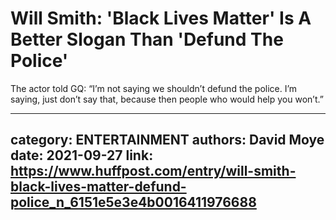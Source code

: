 # Will Smith: 'Black Lives Matter' Is A Better Slogan Than 'Defund The Police'

The actor told GQ: “I’m not saying we shouldn’t defund the police. I’m saying, just don’t say that, because then people who would help you won’t.”

---
category: ENTERTAINMENT
authors: David Moye
date: 2021-09-27
link: https://www.huffpost.com/entry/will-smith-black-lives-matter-defund-police_n_6151e5e3e4b0016411976688
---

